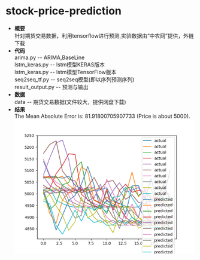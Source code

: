 # stock-price-prediction
- **概要**<br>
针对期货交易数据，利用tensorflow进行预测,实验数据由“中农网”提供，外链下载
- **代码**<br>
arima.py -- ARIMA,BaseLine<br>
lstm_keras.py -- lstm模型KERAS版本<br>
lstm_keras.py -- lstm模型TensorFlow版本<br>
seq2seq_tf.py -- seq2seq模型(即以序列预测序列)<br>
result_output.py -- 预测与输出<br>
- **数据**<br>
data -- 期货交易数据(文件较大，提供网盘下载)<br>
- **结果**<br>
The Mean Absolute Error is: 81.91800705907733 (Price is about 5000).
![image](http://github.com/RilaShu/stock-price-prediction-deep-learning/raw/master/images/result.png)
